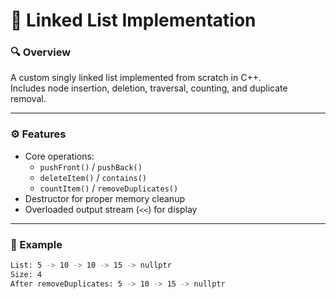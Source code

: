 # 🔗 Linked List Implementation

### 🔍 Overview
A custom singly linked list implemented from scratch in C++.  
Includes node insertion, deletion, traversal, counting, and duplicate removal.

---

### ⚙️ Features
- Core operations:  
  - `pushFront()` / `pushBack()`  
  - `deleteItem()` / `contains()`  
  - `countItem()` / `removeDuplicates()`  
- Destructor for proper memory cleanup  
- Overloaded output stream (`<<`) for display  

---

### 🧩 Example
```bash
List: 5 -> 10 -> 10 -> 15 -> nullptr
Size: 4
After removeDuplicates: 5 -> 10 -> 15 -> nullptr
